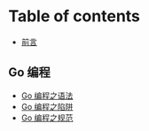 # Table of contents

* [前言](README.md)

## Go 编程 <a id="golang"></a>

* [Go 编程之语法](golang/golang-grammer.md)
* [Go 编程之陷阱](golang/go-xian-jing.md)
* [Go 编程之规范](golang/golang-standard.md)

